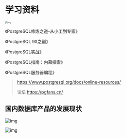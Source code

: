 # 学习资料

<img src="https://pic1.zhimg.com/80/v2-347a8211ceb08f5f53df6558082560a4_1440w.jpg" alt="img" style="zoom:50%;" />

《PostgreSQL修炼之道-从小工到专家》 

《PostgreSQL 9X之巅》

《PostgreSQL实战》

《PostgreSQL指南：内幕探索》

《PostgreSQL服务器编程》

>https://www.postgresql.org/docs/online-resources/
>
>论坛 https://pgfans.cn/



## **国内数据库产品的发展现状**

![img](https://pic2.zhimg.com/80/v2-e0f25f14fd68738bd308c66a97237114_1440w.jpg)

![img](https://cdn.jsdelivr.net/gh/k2easy/picgo/2020/09/1220200912213051.jpg)



